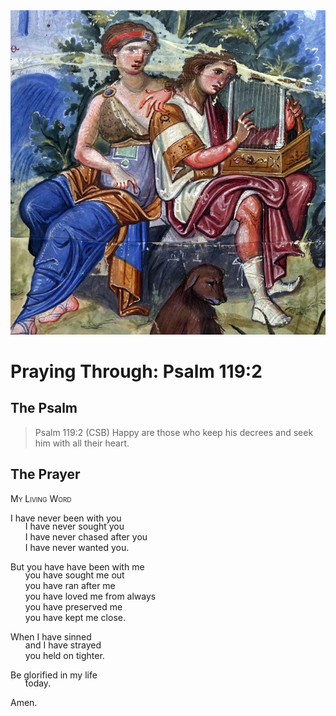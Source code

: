 <img class="intro-right" src="art-paris-psalter.jpg">

<style>
  li {list-style-type: none;}
  p + ul {
    margin-top: -18px;
}
</style>

# Praying Through: Psalm 119:2

## The Psalm

>Psalm 119:2 (CSB) Happy are those who keep his decrees and seek him with all their heart.

## The Prayer

<div style="font-variant: small-caps;">
My Living Word
</div>

I have never been with you  
* I have never sought you  
* I have never chased after you  
* I have never wanted you.

But you have have been with me  
* you have sought me out  
* you have ran after me  
* you have loved me from always  
* you have preserved me  
* you have kept me close.

When I have sinned  
* and I have strayed  
* you held on tighter.

Be glorified in my life  
* today.

Amen.
